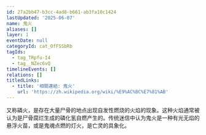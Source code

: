 ```yaml
---
id: 27a2bb47-b3cc-4ad8-b661-ab3fa10c1424
lastUpdated: '2025-06-07'
name: 鬼火
aliases: []
layer: 1
eventDate: null
categoryId: cat_OfFSSbRb
tagIds:
  - tag_TRpfu-I4
  - tag__NZec6vQ
timelineEvents: []
relations: []
titledLinks:
  - title: '相關連結: 鬼火'
    url: 'https://zh.wikipedia.org/wiki/%E9%AC%BC%E7%81%AB'
---
```

又称磷火，是存在大量尸骨的地点出现自发性燃烧的火焰的现象。这种火焰通常被认为是尸骨腐烂生成的磷化氢自燃产生的。传统迷信中认为鬼火是一种有光无焰的悬浮火苗，或是鬼魂点燃的灯火，是亡灵的具象化。
